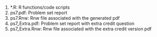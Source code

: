 1. *.R: R functions/code scripts
2. ps7.pdf: Problem set report
3. ps7.Rnw: Rnw file associated with the generated pdf
4. ps7_Extra.pdf: Problem set report with extra credit question
5. ps7_Extra.Rnw: Rnw file associated with the extra credit version pdf
